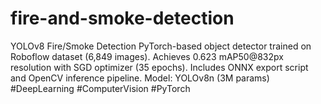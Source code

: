 # fire-and-smoke-detection
YOLOv8 Fire/Smoke Detection  PyTorch-based object detector trained on Roboflow dataset (6,849 images). Achieves 0.623 mAP50@832px resolution with SGD optimizer (35 epochs). Includes ONNX export script and OpenCV inference pipeline.  Model: YOLOv8n (3M params)  #DeepLearning #ComputerVision #PyTorch

